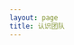 ```yaml
---
layout: page
title: 认识团队
---
```


<script setup>
import {
  VPTeamPage,
  VPTeamPageTitle,
  VPTeamMembers,
  VPTeamPageSection
} from 'vitepress/theme'

const coreMembers = [
  {
    avatar: 'https://q.qlogo.cn/headimg_dl?dst_uin=1990248284&spec=100',
    name: 'Mr.ling',
    links: [
      { icon: 'github', link: 'https://github.com/wling-art' }
    ],
    sponsor: 'https://afdian.com/a/ZLServer',
    actionText: '捐赠'
  },
  {
    avatar: 'https://q.qlogo.cn/headimg_dl?dst_uin=869379440&spec=100',
    name: 'Linye_FL',
    links: [
      { icon: 'github', link: 'https://github.com/LinyeFL' }
    ],
  },
]

const partners = [
  {
    avatar: 'https://q.qlogo.cn/headimg_dl?dst_uin=2797202622&spec=100',
    name: 'bftysb',
    title: '捐赠 1 次, 共 200 元'
  }
]
</script>

<VPTeamPage>
  <VPTeamPageTitle>
    <template #title>
      认识团队
    </template>
    <template #lead>
      在这个页面你将了解服务器的核心人员组成
    </template>
  </VPTeamPageTitle>
  <VPTeamPageSection>
    <template #title>管理团队</template>
    <template #lead>这是目前白叶服务器的管理团队，感谢他们让白叶更美好！</template>
    <template #members>
      <VPTeamMembers size="medium" :members="coreMembers" />
    </template>
  </VPTeamPageSection>
  <VPTeamPageSection>
    <template #title>赞助者</template>
    <template #lead>这些是捐赠过白叶服务器的人，感谢他们让服务器渡过难关！(排名不分先后)</template>
    <template #members>
      <VPTeamMembers size="small" :members="partners" />
    </template>
  </VPTeamPageSection>
</VPTeamPage>

